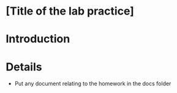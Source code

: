 # [Title of the lab practice]

# Introduction

# Details

- Put any document relating to the homework in the docs folder
